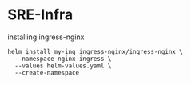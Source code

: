 # SRE-Infra

installing ingress-nginx
```
helm install my-ing ingress-nginx/ingress-nginx \
  --namespace nginx-ingress \
  --values helm-values.yaml \
  --create-namespace
```